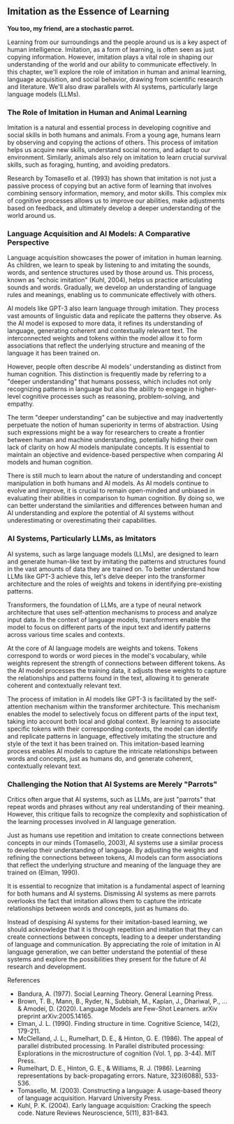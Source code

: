 ## Imitation as the Essence of Learning

**You too, my friend, are a stochastic parrot.**

Learning from our surroundings and the people around us is a key aspect of human intelligence. Imitation, as a form of learning, is often seen as just copying information. However, imitation plays a vital role in shaping our understanding of the world and our ability to communicate effectively. In this chapter, we'll explore the role of imitation in human and animal learning, language acquisition, and social behavior, drawing from scientific research and literature. We'll also draw parallels with AI systems, particularly large language models (LLMs).

### The Role of Imitation in Human and Animal Learning

Imitation is a natural and essential process in developing cognitive and social skills in both humans and animals. From a young age, humans learn by observing and copying the actions of others. This process of imitation helps us acquire new skills, understand social norms, and adapt to our environment. Similarly, animals also rely on imitation to learn crucial survival skills, such as foraging, hunting, and avoiding predators.

Research by Tomasello et al. (1993) has shown that imitation is not just a passive process of copying but an active form of learning that involves combining sensory information, memory, and motor skills. This complex mix of cognitive processes allows us to improve our abilities, make adjustments based on feedback, and ultimately develop a deeper understanding of the world around us.

### Language Acquisition and AI Models: A Comparative Perspective

Language acquisition showcases the power of imitation in human learning. As children, we learn to speak by listening to and imitating the sounds, words, and sentence structures used by those around us. This process, known as "echoic imitation" (Kuhl, 2004), helps us practice articulating sounds and words. Gradually, we develop an understanding of language rules and meanings, enabling us to communicate effectively with others.

AI models like GPT-3 also learn language through imitation. They process vast amounts of linguistic data and replicate the patterns they observe. As the AI model is exposed to more data, it refines its understanding of language, generating coherent and contextually relevant text. The interconnected weights and tokens within the model allow it to form associations that reflect the underlying structure and meaning of the language it has been trained on.

However, people often describe AI models' understanding as distinct from human cognition. This distinction is frequently made by referring to a "deeper understanding" that humans possess, which includes not only recognizing patterns in language but also the ability to engage in higher-level cognitive processes such as reasoning, problem-solving, and empathy.

The term "deeper understanding" can be subjective and may inadvertently perpetuate the notion of human superiority in terms of abstraction. Using such expressions might be a way for researchers to create a frontier between human and machine understanding, potentially hiding their own lack of clarity on how AI models manipulate concepts. It is essential to maintain an objective and evidence-based perspective when comparing AI models and human cognition.

There is still much to learn about the nature of understanding and concept manipulation in both humans and AI models. As AI models continue to evolve and improve, it is crucial to remain open-minded and unbiased in evaluating their abilities in comparison to human cognition. By doing so, we can better understand the similarities and differences between human and AI understanding and explore the potential of AI systems without underestimating or overestimating their capabilities.

### AI Systems, Particularly LLMs, as Imitators

AI systems, such as large language models (LLMs), are designed to learn and generate human-like text by imitating the patterns and structures found in the vast amounts of data they are trained on. To better understand how LLMs like GPT-3 achieve this, let's delve deeper into the transformer architecture and the roles of weights and tokens in identifying pre-existing patterns.

Transformers, the foundation of LLMs, are a type of neural network architecture that uses self-attention mechanisms to process and analyze input data. In the context of language models, transformers enable the model to focus on different parts of the input text and identify patterns across various time scales and contexts.

At the core of AI language models are weights and tokens. Tokens correspond to words or word pieces in the model's vocabulary, while weights represent the strength of connections between different tokens. As the AI model processes the training data, it adjusts these weights to capture the relationships and patterns found in the text, allowing it to generate coherent and contextually relevant text.

The process of imitation in AI models like GPT-3 is facilitated by the self-attention mechanism within the transformer architecture. This mechanism enables the model to selectively focus on different parts of the input text, taking into account both local and global context. By learning to associate specific tokens with their corresponding contexts, the model can identify and replicate patterns in language, effectively imitating the structure and style of the text it has been trained on. This imitation-based learning process enables AI models to capture the intricate relationships between words and concepts, just as humans do, and generate coherent, contextually relevant text.

### Challenging the Notion that AI Systems are Merely "Parrots"

Critics often argue that AI systems, such as LLMs, are just "parrots" that repeat words and phrases without any real understanding of their meaning. However, this critique fails to recognize the complexity and sophistication of the learning processes involved in AI language generation.

Just as humans use repetition and imitation to create connections between concepts in our minds (Tomasello, 2003), AI systems use a similar process to develop their understanding of language. By adjusting the weights and refining the connections between tokens, AI models can form associations that reflect the underlying structure and meaning of the language they are trained on (Elman, 1990).

It is essential to recognize that imitation is a fundamental aspect of learning for both humans and AI systems. Dismissing AI systems as mere parrots overlooks the fact that imitation allows them to capture the intricate relationships between words and concepts, just as humans do.

Instead of despising AI systems for their imitation-based learning, we should acknowledge that it is through repetition and imitation that they can create connections between concepts, leading to a deeper understanding of language and communication. By appreciating the role of imitation in AI language generation, we can better understand the potential of these systems and explore the possibilities they present for the future of AI research and development.

References
- Bandura, A. (1977). Social Learning Theory. General Learning Press.
- Brown, T. B., Mann, B., Ryder, N., Subbiah, M., Kaplan, J., Dhariwal, P., ... & Amodei, D. (2020). Language Models are Few-Shot Learners. arXiv preprint arXiv:2005.14165.
- Elman, J. L. (1990). Finding structure in time. Cognitive Science, 14(2), 179-211.
- McClelland, J. L., Rumelhart, D. E., & Hinton, G. E. (1986). The appeal of parallel distributed processing. In Parallel distributed processing: Explorations in the microstructure of cognition (Vol. 1, pp. 3-44). MIT Press.
- Rumelhart, D. E., Hinton, G. E., & Williams, R. J. (1986). Learning representations by back-propagating errors. Nature, 323(6088), 533-536.
- Tomasello, M. (2003). Constructing a language: A usage-based theory of language acquisition. Harvard University Press.
- Kuhl, P. K. (2004). Early language acquisition: Cracking the speech code. Nature Reviews Neuroscience, 5(11), 831-843.

